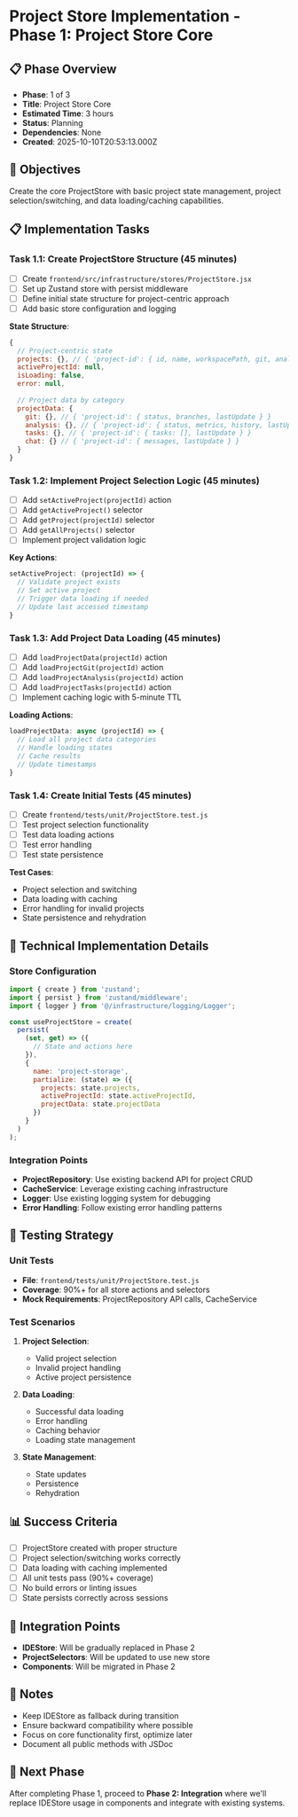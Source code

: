 # Project Store Implementation - Phase 1: Project Store Core

## 📋 Phase Overview
- **Phase**: 1 of 3
- **Title**: Project Store Core
- **Estimated Time**: 3 hours
- **Status**: Planning
- **Dependencies**: None
- **Created**: 2025-10-10T20:53:13.000Z

## 🎯 Objectives
Create the core ProjectStore with basic project state management, project selection/switching, and data loading/caching capabilities.

## 📋 Implementation Tasks

### Task 1.1: Create ProjectStore Structure (45 minutes)
- [ ] Create `frontend/src/infrastructure/stores/ProjectStore.jsx`
- [ ] Set up Zustand store with persist middleware
- [ ] Define initial state structure for project-centric approach
- [ ] Add basic store configuration and logging

**State Structure**:
```javascript
{
  // Project-centric state
  projects: {}, // { 'project-id': { id, name, workspacePath, git, analysis, tasks, interfaces } }
  activeProjectId: null,
  isLoading: false,
  error: null,
  
  // Project data by category
  projectData: {
    git: {}, // { 'project-id': { status, branches, lastUpdate } }
    analysis: {}, // { 'project-id': { status, metrics, history, lastUpdate } }
    tasks: {}, // { 'project-id': { tasks: [], lastUpdate } }
    chat: {} // { 'project-id': { messages, lastUpdate } }
  }
}
```

### Task 1.2: Implement Project Selection Logic (45 minutes)
- [ ] Add `setActiveProject(projectId)` action
- [ ] Add `getActiveProject()` selector
- [ ] Add `getProject(projectId)` selector
- [ ] Add `getAllProjects()` selector
- [ ] Implement project validation logic

**Key Actions**:
```javascript
setActiveProject: (projectId) => {
  // Validate project exists
  // Set active project
  // Trigger data loading if needed
  // Update last accessed timestamp
}
```

### Task 1.3: Add Project Data Loading (45 minutes)
- [ ] Add `loadProjectData(projectId)` action
- [ ] Add `loadProjectGit(projectId)` action
- [ ] Add `loadProjectAnalysis(projectId)` action
- [ ] Add `loadProjectTasks(projectId)` action
- [ ] Implement caching logic with 5-minute TTL

**Loading Actions**:
```javascript
loadProjectData: async (projectId) => {
  // Load all project data categories
  // Handle loading states
  // Cache results
  // Update timestamps
}
```

### Task 1.4: Create Initial Tests (45 minutes)
- [ ] Create `frontend/tests/unit/ProjectStore.test.js`
- [ ] Test project selection functionality
- [ ] Test data loading actions
- [ ] Test error handling
- [ ] Test state persistence

**Test Cases**:
- Project selection and switching
- Data loading with caching
- Error handling for invalid projects
- State persistence and rehydration

## 🔧 Technical Implementation Details

### Store Configuration
```javascript
import { create } from 'zustand';
import { persist } from 'zustand/middleware';
import { logger } from '@/infrastructure/logging/Logger';

const useProjectStore = create(
  persist(
    (set, get) => ({
      // State and actions here
    }),
    {
      name: 'project-storage',
      partialize: (state) => ({
        projects: state.projects,
        activeProjectId: state.activeProjectId,
        projectData: state.projectData
      })
    }
  )
);
```

### Integration Points
- **ProjectRepository**: Use existing backend API for project CRUD
- **CacheService**: Leverage existing caching infrastructure
- **Logger**: Use existing logging system for debugging
- **Error Handling**: Follow existing error handling patterns

## 🧪 Testing Strategy

### Unit Tests
- **File**: `frontend/tests/unit/ProjectStore.test.js`
- **Coverage**: 90%+ for all store actions and selectors
- **Mock Requirements**: ProjectRepository API calls, CacheService

### Test Scenarios
1. **Project Selection**:
   - Valid project selection
   - Invalid project handling
   - Active project persistence

2. **Data Loading**:
   - Successful data loading
   - Error handling
   - Caching behavior
   - Loading state management

3. **State Management**:
   - State updates
   - Persistence
   - Rehydration

## 📊 Success Criteria
- [ ] ProjectStore created with proper structure
- [ ] Project selection/switching works correctly
- [ ] Data loading with caching implemented
- [ ] All unit tests pass (90%+ coverage)
- [ ] No build errors or linting issues
- [ ] State persists correctly across sessions

## 🔄 Integration Points
- **IDEStore**: Will be gradually replaced in Phase 2
- **ProjectSelectors**: Will be updated to use new store
- **Components**: Will be migrated in Phase 2

## 📝 Notes
- Keep IDEStore as fallback during transition
- Ensure backward compatibility where possible
- Focus on core functionality first, optimize later
- Document all public methods with JSDoc

## 🚀 Next Phase
After completing Phase 1, proceed to **Phase 2: Integration** where we'll replace IDEStore usage in components and integrate with existing systems.